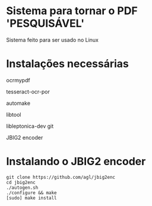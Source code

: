 # Sistema para tornar o PDF 'PESQUISÁVEL' #

Sistema feito para ser usado no Linux

# Instalações necessárias #

ocrmypdf

tesseract-ocr-por

automake

libtool

libleptonica-dev git

JBIG2 encoder

# Instalando o JBIG2 encoder #
``` 
git clone https://github.com/agl/jbig2enc
cd jbig2enc
./autogen.sh 
./configure && make 
[sudo] make install
```